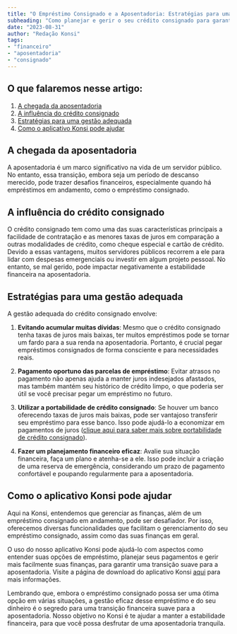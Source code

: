 ```yaml
---
title: "O Empréstimo Consignado e a Aposentadoria: Estratégias para uma Transição Financeira Suave"
subheading: "Como planejar e gerir o seu crédito consignado para garantir uma aposentadoria tranquila"
date: "2023-08-31"
author: "Redação Konsi"
tags:
- "financeiro"
- "aposentadoria"
- "consignado"
---
```


## O que falaremos nesse artigo:
1. [A chegada da aposentadoria](#aposentadoria)
2. [A influência do crédito consignado](#credito)  
3. [Estratégias para uma gestão adequada](#gestao)  
4. [Como o aplicativo Konsi pode ajudar](#konsi)

<a name="aposentadoria"></a>

## A chegada da aposentadoria

A aposentadoria é um marco significativo na vida de um servidor público. No entanto, essa transição, embora seja um período de descanso merecido, pode trazer desafios financeiros, especialmente quando há empréstimos em andamento, como o empréstimo consignado.

<a name="credito"></a>

## A influência do crédito consignado

O crédito consignado tem como uma das suas características principais a facilidade de contratação e as menores taxas de juros em comparação a outras modalidades de crédito, como cheque especial e cartão de crédito. Devido a essas vantagens, muitos servidores públicos recorrem a ele para lidar com despesas emergenciais ou investir em algum projeto pessoal. No entanto, se mal gerido, pode impactar negativamente a estabilidade financeira na aposentadoria.

<a name="gestao"></a>

## Estratégias para uma gestão adequada

A gestão adequada do crédito consignado envolve:

1. **Evitando acumular muitas dívidas**: Mesmo que o crédito consignado tenha taxas de juros mais baixas, ter muitos empréstimos pode se tornar um fardo para a sua renda na aposentadoria. Portanto, é crucial pegar empréstimos consignados de forma consciente e para necessidades reais.

2. **Pagamento oportuno das parcelas de empréstimo**: Evitar atrasos no pagamento não apenas ajuda a manter juros indesejados afastados, mas também mantém seu histórico de crédito limpo, o que poderia ser útil se você precisar pegar um empréstimo no futuro.

3. **Utilizar a portabilidade de crédito consignado**: Se houver um banco oferecendo taxas de juros mais baixas, pode ser vantajoso transferir seu empréstimo para esse banco. Isso pode ajudá-lo a economizar em pagamentos de juros ([clique aqui para saber mais sobre portabilidade de crédito consignado](https://konsi.com.br/postagens/como-fazer-a-portabilidade-de-crdito-consignado-passo-a-passo.md)).

4. **Fazer um planejamento financeiro eficaz**: Avalie sua situação financeira, faça um plano e atenha-se a ele. Isso pode incluir a criação de uma reserva de emergência, considerando um prazo de pagamento confortável e poupando regularmente para a aposentadoria.

<a name="konsi"></a>

## Como o aplicativo Konsi pode ajudar

Aqui na Konsi, entendemos que gerenciar as finanças, além de um empréstimo consignado em andamento, pode ser desafiador. Por isso, oferecemos diversas funcionalidades que facilitam o gerenciamento do seu empréstimo consignado, assim como das suas finanças em geral.

O uso do nosso aplicativo Konsi pode ajudá-lo com aspectos como entender suas opções de empréstimo, planejar seus pagamentos e gerir mais facilmente suas finanças, para garantir uma transição suave para a aposentadoria. Visite a página de download do aplicativo Konsi [aqui](https://konsi.com.br/app/) para mais informações.

Lembrando que, embora o empréstimo consignado possa ser uma ótima opção em várias situações, a gestão eficaz desse empréstimo e do seu dinheiro é o segredo para uma transição financeira suave para a aposentadoria. Nosso objetivo no Konsi é te ajudar a manter a estabilidade financeira, para que você possa desfrutar de uma aposentadoria tranquila.